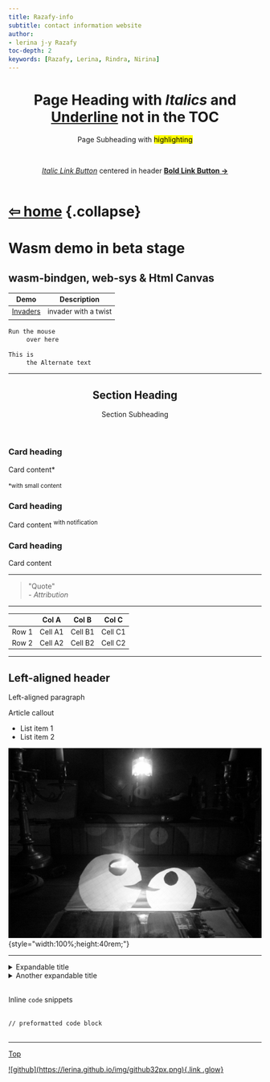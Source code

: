 ```yaml
---
title: Razafy-info
subtitle: contact information website
author:
- lerina j-y Razafy
toc-depth: 2
keywords: [Razafy, Lerina, Rindra, Nirina]
---
```


<!--
style>:root{--color-bg: linear-gradient(45deg, rgba(255,228,113, 0.9),rgba(228,105,41,0.7));}</style
-->

<header>
        <h1>Page Heading with <i>Italics</i> and <u>Underline</u> not in the TOC</h1>
        <p>Page Subheading with <mark>highlighting</mark></p>
        <br>
        <p><a href="#"><i>Italic Link Button</i></a> centered in header <a href="#"><b>Bold Link Button &rarr;</b></a></p>
</header>
<main>

# <a href="../index.html">⇦ home</a> {.collapse}

# Wasm demo in beta stage

## wasm-bindgen, web-sys & Html Canvas

| Demo   | Description                 |
|:------:|-----------------------------|
| [Invaders](./invaders/index.html)    | invader with a twist | 
| | |



<div class="alt-pre">

```
Run the mouse 
     over here         
```
```
This is 
     the Alternate text
```

</div>  


<hr>
<section id="section-1">
<header>
<h2>Section Heading</h2>
<p>Section Subheading</p>
</header>
<aside>
<h3>Card heading</h3>
<p>Card content*</p>
<p><small>*with small content</small></p>
</aside>
<aside>
<h3>Card heading</h3>
<p>Card content <sup>with notification</sup></p>
</aside>
<aside>
<h3>Card heading</h3>
<p>Card content</p>
</aside>
</section>
<hr>
<section>
<blockquote>
"Quote"
<footer><i>- Attribution</i></footer>
</blockquote>
</section>
<hr>
<section>
<table>
<thead>
<tr>
    <th></th>
    <th>Col A</th>
    <th>Col B</th>
    <th>Col C</th>
</tr>
</thead>
<tr>
<td>Row 1</td>
<td>Cell A1</td>
<td>Cell B1</td>
<td>Cell C1</td>
</tr>
<tr>
<td>Row 2</td>
<td>Cell A2</td>
<td>Cell B2</td>
<td>Cell C2</td>
</tr>
</table>
</section>
<hr>
<article>
<h2>Left-aligned header</h2>
<p>Left-aligned paragraph</p>
<aside>
<p>Article callout</p>
</aside>
<ul>
<li>List item 1</li>
<li>List item 2</li>
</ul>
<!--
<figure>
<img alt="Stock photo" src="https://via.placeholder.com/1080x500?text=Amazing+stock+photo">
<figcaption><i>Image caption</i></figcaption>
</figure>
-->
</main>

![Rindra's art](./img/20150115_rnd.jpg "Lights and Shadows"){style="width:100%;height:40rem;"}

<main>
</article>
<hr>
<div>
<details>
<summary>Expandable title</summary>
<p>Revealed content</p>
</details>
<details>
<summary>Another expandable title</summary>
<p>More revealed content</p>
</details>
<br>
<p>Inline <code>code</code> snippets</p>
<pre>
<code>
// preformatted code block
</code>
</pre>
</div>
<hr>

[Top](#TOC)

</main>
<footer>
  <a href="https://github.com/lerina" target="_blank" title="github">![github](https://lerina.github.io/img/github32px.png){.link .glow}
  </a>
</footer>

